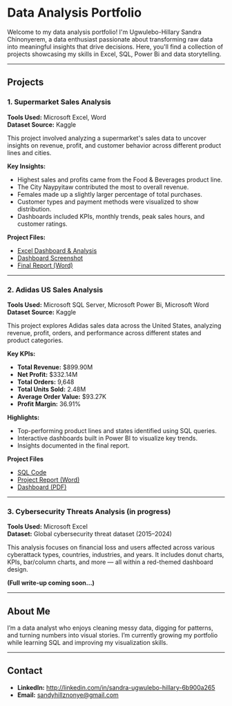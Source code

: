 # Data Analysis Portfolio

Welcome to my data analysis portfolio! I'm Ugwulebo-Hillary Sandra Chinonyerem, a data enthusiast passionate about transforming raw data into meaningful insights that drive decisions. Here, you'll find a collection of projects showcasing my skills in Excel, SQL, Power Bi and data storytelling.

---

## Projects

### 1. Supermarket Sales Analysis

**Tools Used:** Microsoft Excel, Word  
**Dataset Source:** Kaggle

This project involved analyzing a supermarket's sales data to uncover insights on revenue, profit, and customer behavior across different product lines and cities.

**Key Insights:**
- Highest sales and profits came from the Food & Beverages product line.
- The City Naypyitaw contributed the most to overall revenue.
- Females made up a slightly larger percentage of total purchases.
- Customer types and payment methods were visualized to show distribution.
- Dashboards included KPIs, monthly trends, peak sales hours, and customer ratings.

**Project Files:**
- [Excel Dashboard & Analysis](./Supermarket_Sales_Analysis/supermarket_sales.xlsx)
- [Dashboard Screenshot](./Supermarket_Sales_Analysis/Supermarket%20Sales.png)
- [Final Report (Word)](./Supermarket_Sales_Analysis/Supermarket%20Sales%20Data%20Analysis%20Report.docx)

---

### 2. Adidas US Sales Analysis

**Tools Used:** Microsoft SQL Server, Microsoft Power Bi, Microsoft Word  
**Dataset Source:** Kaggle

This project explores Adidas sales data across the United States, analyzing revenue, profit, orders, and performance across different states and product categories.

**Key KPIs:**
- **Total Revenue:** $899.90M  
- **Net Profit:** $332.14M  
- **Total Orders:** 9,648  
- **Total Units Sold:** 2.48M  
- **Average Order Value:** $93.27K  
- **Profit Margin:** 36.91%

**Highlights:**
- Top-performing product lines and states identified using SQL queries.
- Interactive dashboards built in Power BI to visualize key trends.
- Insights documented in the final report.

**Project Files**
- [SQL Code](./Adidas_US_Sales_Analysis/Adidas%20Sales.sql)
- [Project Report (Word)](./Adidas_US_Sales_Analysis/Adidas%20US%20Sales%20Analysis.docx)
- [Dashboard (PDF)](./Adidas_US_Sales_Analysis/Adidas%20US%20Sales%20Analysis%20Dashboard.pdf)

---

### 3. Cybersecurity Threats Analysis (in progress)

**Tools Used:** Microsoft Excel  
**Dataset:** Global cybersecurity threat dataset (2015–2024)

This analysis focuses on financial loss and users affected across various cyberattack types, countries, industries, and years. It includes donut charts, KPIs, bar/column charts, and more — all within a red-themed dashboard design.

**(Full write-up coming soon...)**

---

## About Me

I’m a data analyst who enjoys cleaning messy data, digging for patterns, and turning numbers into visual stories. I’m currently growing my portfolio while learning SQL and improving my visualization skills.

---

## Contact

- **LinkedIn:** http://linkedin.com/in/sandra-ugwulebo-hillary-6b900a265
- **Email:** sandyhillznonye@gmail.com
